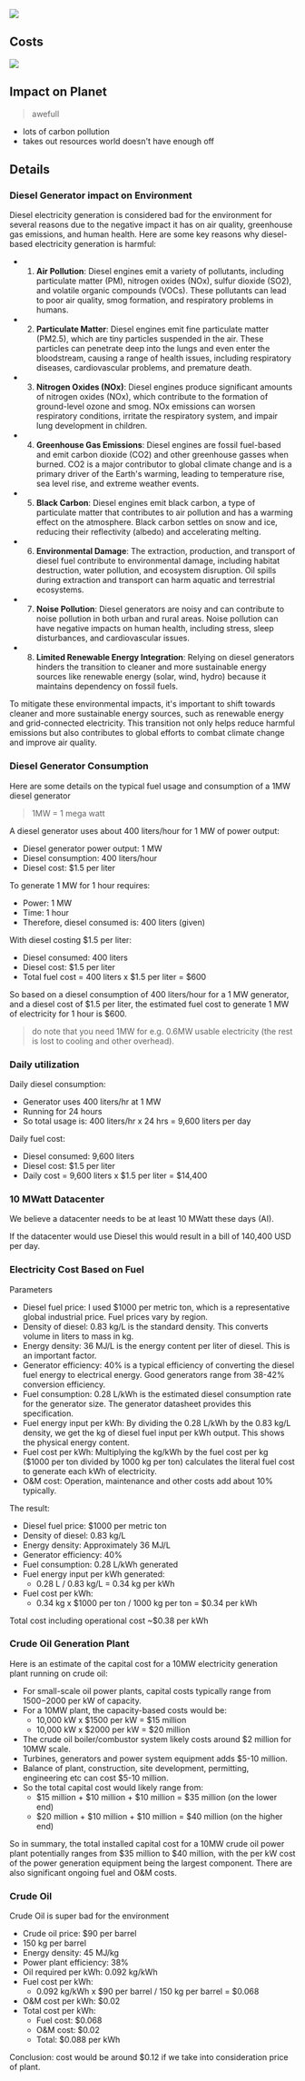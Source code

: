 
![](img/diesel.png)

## Costs

![](img/diesel2.png)

## Impact on Planet

> awefull

- lots of carbon pollution
- takes out resources world doesn't have enough off

## Details

### Diesel Generator impact on Environment

Diesel electricity generation is considered bad for the environment for several reasons due to the negative impact it has on air quality, greenhouse gas emissions, and human health. Here are some key reasons why diesel-based electricity generation is harmful:


* 1. **Air Pollution**: Diesel engines emit a variety of pollutants, including particulate matter (PM), nitrogen oxides (NOx), sulfur dioxide (SO2), and volatile organic compounds (VOCs). These pollutants can lead to poor air quality, smog formation, and respiratory problems in humans.
* 2. **Particulate Matter**: Diesel engines emit fine particulate matter (PM2.5), which are tiny particles suspended in the air. These particles can penetrate deep into the lungs and even enter the bloodstream, causing a range of health issues, including respiratory diseases, cardiovascular problems, and premature death.
* 3. **Nitrogen Oxides (NOx)**: Diesel engines produce significant amounts of nitrogen oxides (NOx), which contribute to the formation of ground-level ozone and smog. NOx emissions can worsen respiratory conditions, irritate the respiratory system, and impair lung development in children.
* 4. **Greenhouse Gas Emissions**: Diesel engines are fossil fuel-based and emit carbon dioxide (CO2) and other greenhouse gasses when burned. CO2 is a major contributor to global climate change and is a primary driver of the Earth's warming, leading to temperature rise, sea level rise, and extreme weather events.
* 5. **Black Carbon**: Diesel engines emit black carbon, a type of particulate matter that contributes to air pollution and has a warming effect on the atmosphere. Black carbon settles on snow and ice, reducing their reflectivity (albedo) and accelerating melting.
* 6. **Environmental Damage**: The extraction, production, and transport of diesel fuel contribute to environmental damage, including habitat destruction, water pollution, and ecosystem disruption. Oil spills during extraction and transport can harm aquatic and terrestrial ecosystems.
* 7. **Noise Pollution**: Diesel generators are noisy and can contribute to noise pollution in both urban and rural areas. Noise pollution can have negative impacts on human health, including stress, sleep disturbances, and cardiovascular issues.
* 8. **Limited Renewable Energy Integration**: Relying on diesel generators hinders the transition to cleaner and more sustainable energy sources like renewable energy (solar, wind, hydro) because it maintains dependency on fossil fuels.

To mitigate these environmental impacts, it's important to shift towards cleaner and more sustainable energy sources, such as renewable energy and grid-connected electricity. This transition not only helps reduce harmful emissions but also contributes to global efforts to combat climate change and improve air quality.


### Diesel Generator Consumption

Here are some details on the typical fuel usage and consumption of a 1MW diesel generator

> 1MW = 1 mega watt

A diesel generator uses about 400 liters/hour for 1 MW of power output:

- Diesel generator power output: 1 MW
- Diesel consumption: 400 liters/hour
- Diesel cost: $1.5 per liter

To generate 1 MW for 1 hour requires:
- Power: 1 MW  
- Time: 1 hour
- Therefore, diesel consumed is: 400 liters (given)

With diesel costing $1.5 per liter:
- Diesel consumed: 400 liters 
- Diesel cost: $1.5 per liter
- Total fuel cost = 400 liters x $1.5 per liter = $600

So based on a diesel consumption of 400 liters/hour for a 1 MW generator, and a diesel cost of $1.5 per liter, the estimated fuel cost to generate 1 MW of electricity for 1 hour is $600.


> do note that you need 1MW for e.g. 0.6MW usable electricity (the rest is lost to cooling and other overhead).


### Daily utilization


Daily diesel consumption:
- Generator uses 400 liters/hr at 1 MW
- Running for 24 hours 
- So total usage is: 400 liters/hr x 24 hrs = 9,600 liters per day

Daily fuel cost:
- Diesel consumed: 9,600 liters 
- Diesel cost: $1.5 per liter
- Daily cost = 9,600 liters x $1.5 per liter = $14,400

### 10 MWatt Datacenter

We believe a datacenter needs to be at least 10 MWatt these days (AI).

If the datacenter would use Diesel this would result in a bill of 140,400 USD per day.


### Electricity Cost Based on Fuel 

Parameters

* Diesel fuel price: I used $1000 per metric ton, which is a representative global industrial price. Fuel prices vary by region.
* Density of diesel: 0.83 kg/L is the standard density. This converts volume in liters to mass in kg.
* Energy density: 36 MJ/L is the energy content per liter of diesel. This is an important factor.
* Generator efficiency: 40% is a typical efficiency of converting the diesel fuel energy to electrical energy. Good generators range from 38-42% conversion efficiency.
* Fuel consumption: 0.28 L/kWh is the estimated diesel consumption rate for the generator size. The generator datasheet provides this specification.
* Fuel energy input per kWh: By dividing the 0.28 L/kWh by the 0.83 kg/L density, we get the kg of diesel fuel input per kWh output. This shows the physical energy content.
* Fuel cost per kWh: Multiplying the kg/kWh by the fuel cost per kg ($1000 per ton divided by 1000 kg per ton) calculates the literal fuel cost to generate each kWh of electricity.
* O&M cost: Operation, maintenance and other costs add about 10% typically.

The result:



* Diesel fuel price: $1000 per metric ton
* Density of diesel: 0.83 kg/L
* Energy density: Approximately 36 MJ/L
* Generator efficiency: 40%
* Fuel consumption: 0.28 L/kWh generated
* Fuel energy input per kWh generated:
    * 0.28 L / 0.83 kg/L = 0.34 kg per kWh
* Fuel cost per kWh:
    * 0.34 kg x $1000 per ton / 1000 kg per ton = $0.34 per kWh

Total cost including operational cost ~$0.38 per kWh


### Crude Oil Generation Plant

Here is an estimate of the capital cost for a 10MW electricity generation plant running on crude oil:


* For small-scale oil power plants, capital costs typically range from $1500-$2000 per kW of capacity.
* For a 10MW plant, the capacity-based costs would be:
    * 10,000 kW x $1500 per kW = $15 million
    * 10,000 kW x $2000 per kW = $20 million
* The crude oil boiler/combustor system likely costs around $2 million for 10MW scale.
* Turbines, generators and power system equipment adds $5-10 million.
* Balance of plant, construction, site development, permitting, engineering etc can cost $5-10 million.
* So the total capital cost would likely range from:
    * $15 million + $10 million + $10 million = $35 million (on the lower end)
    * $20 million + $10 million + $10 million = $40 million (on the higher end)

So in summary, the total installed capital cost for a 10MW crude oil power plant potentially ranges from $35 million to $40 million, with the per kW cost of the power generation equipment being the largest component. There are also significant ongoing fuel and O&M costs.


### Crude Oil

Crude Oil is super bad for the environment



* Crude oil price: $90 per barrel
* 150 kg per barrel
* Energy density: 45 MJ/kg
* Power plant efficiency: 38%
* Oil required per kWh: 0.092 kg/kWh
* Fuel cost per kWh:
    * 0.092 kg/kWh x $90 per barrel / 150 kg per barrel = $0.068
* O&M cost per kWh: $0.02
* Total cost per kWh:
    * Fuel cost: $0.068
    * O&M cost: $0.02
    * Total: $0.088 per kWh

Conclusion: cost would be around $0.12 if we take into consideration price of plant.
